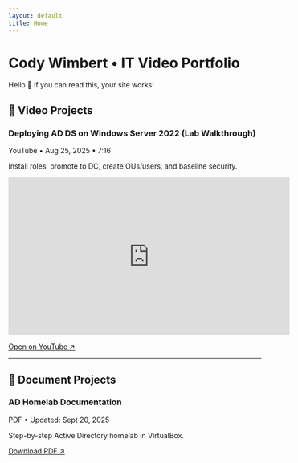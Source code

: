 ```yaml
---
layout: default
title: Home
---
```


# Cody Wimbert • IT Video Portfolio

Hello 👋 if you can read this, your site works!

## 🎥 Video Projects

<div class="card">
  <h3>Deploying AD DS on Windows Server 2022 (Lab Walkthrough)</h3>
  <div class="meta">YouTube • Aug 25, 2025 • 7:16</div>
  <p>Install roles, promote to DC, create OUs/users, and baseline security.</p>
  <!-- Replace VIDEO_ID with the part after v= in your YouTube link -->
  <iframe width="560" height="315"
  src="https://youtube.com/embed/wJvPo97CihI"
  title="Test" frameborder="0"
  allow="accelerometer; autoplay; clipboard-write; encrypted-media; gyroscope; picture-in-picture"
  allowfullscreen></iframe>
  <p><a href="https://youtu.be/wJvPo97CihI" target="_blank">Open on YouTube ↗</a></p>
</div>

---

## 📄 Document Projects

<div class="card">
  <h3>AD Homelab Documentation</h3>
  <div class="meta">PDF • Updated: Sept 20, 2025</div>
  <p>Step-by-step Active Directory homelab in VirtualBox.</p>
  <p><a href="assets/docs/AD_homelab" target="_blank">Download PDF ↗</a></p>
</div>

<!-- Optional inline viewer (bigger box) -->
<!--
<iframe src="assets/docs/firewall_plan.pdf#view=FitH" width="100%" height="600"
  style="border:1px solid #e5e7eb; border-radius:8px;"></iframe>
-->
